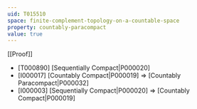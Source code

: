 ```yaml
---
uid: T015510
space: finite-complement-topology-on-a-countable-space
property: countably-paracompact
value: true
---
```

[[Proof]]

* [T000890] [Sequentially Compact|P000020]
* [I000017] [Countably Compact|P000019] => [Countably Paracompact|P000032]
* [I000003] [Sequentially Compact|P000020] => [Countably Compact|P000019]

